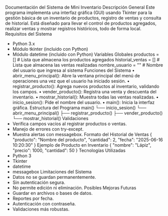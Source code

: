 Documentación del Sistema de Mini Inventario
Descripción General
Este programa implementa una interfaz gráfica (GUI) usando Tkinter para la gestión básica de un inventario de productos, registro de ventas y consulta de historial. Está diseñado para llevar el control de productos agregados, realizar ventas y mostrar registros históricos, todo de forma local.
Requisitos del Sistema
- Python 3.x
- Módulo tkinter (incluido con Python)
- Módulo datetime (incluido con Python)
Variables Globales
productos = []           # Lista que almacena los productos agregados
historial_ventas = []    # Lista que almacena las ventas realizadas
nombre_usuario = ""      # Nombre del usuario que ingresa al sistema
Funciones del Sistema
• abrir_menu_principal(): Abre la ventana principal del menú de operaciones una vez que el usuario ha iniciado sesión.
• registrar_producto(): Agrega nuevos productos al inventario, validando los campos.
• vender_producto(): Registra una venta y descuenta del inventario.
• mostrar_historial(): Muestra todas las ventas realizadas.
• inicio_sesion(): Pide el nombre del usuario.
• main(): Inicia la interfaz gráfica.
Estructura del Programa
main()
└── inicio_sesion()
    └── abrir_menu_principal()
        ├── registrar_producto()
        ├── vender_producto()
        └── mostrar_historial()
Validaciones
- Verifica campos vacíos al registrar productos o ventas.
- Manejo de errores con try-except.
- Muestra alertas con messagebox.
Formato del Historial de Ventas
{
  "producto": "Nombre del producto",
  "cantidad": 2,
  "fecha": "2025-06-16 10:20:30"
}
Ejemplo de Producto en Inventario
{
  "nombre": "Lápiz",
  "precio": 1000,
  "cantidad": 50
}
Tecnologías Utilizadas
- Python 3
- Tkinter
- datetime
- messagebox
Limitaciones del Sistema
- Datos no se guardan permanentemente.
- Sin autenticación segura.
- No permite edición ni eliminación.
Posibles Mejoras Futuras
- Guardar en archivos o bases de datos.
- Reportes por fecha.
- Autenticación con contraseña.
- Validaciones más robustas.

